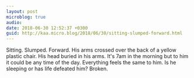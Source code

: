 ```yaml
---
layout: post
microblog: true
audio: 
date: 2018-06-30 12:52:37 +0300
guid: http://kaa.micro.blog/2018/06/30/sitting-slumped-forward.html
---
```

Sitting. Slumped. Forward. His arms crossed over the back of a yellow plastic chair. His head buried in his arms. It's 7am in the morning but to him it could be any time of the day. Everything feels the same to him. Is he sleeping or has life defeated him? Broken.
